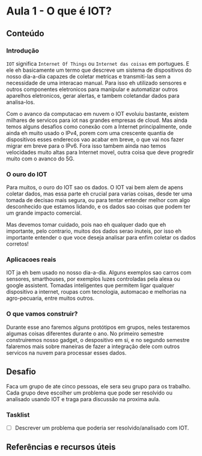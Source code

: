 # Aula 1 - O que é IOT?

## Conteúdo

### Introdução

`IOT` significa `Internet Of Things` ou `Internet das coisas` em portugues. E ele eh basicamente um termo que descreve um sistema de dispositivos do nosso dia-a-dia capazes de coletar metricas e transmiti-las sem a necessidade de uma interacao manual. Para isso eh utilizado sensores e outros componentes eletronicos para manipular e automatizar outros aparelhos eletronicos, gerar alertas, e tambem coletandar dados para analisa-los.

Com o avanco da computacao em nuvem o IOT evoluiu bastante, existem milhares de servicos para iot nas grandes empresas de cloud. Mas ainda temos alguns desafios como conexão com a Internet principalmente, onde ainda eh muito usado o IPv4, porem com uma crescente quantia de dispositivos esses enderecos vao acabar em breve, o que vai nos fazer migrar em breve para o IPv6. Fora isso tambem ainda nao temos velocidades muito altas para Internet movel, outra coisa que deve progredir muito com o avanco do 5G.

### O ouro do IOT

Para muitos, o ouro do IOT sao os dados. O IOT vai bem alem de apens coletar dados, mas essa parte eh crucial para varias coisas, desde ter uma tomada de decisao mais segura, ou para tentar entender melhor com algo desconhecido que estamos lidando, e os dados sao coisas que podem ter um grande impacto comercial.

Mas devemos tomar cuidado, pois nao eh qualquer dado que eh importante, pelo contrario, muitos dos dados serao inuteis, por isso eh importante entender o que voce deseja analisar para enfim coletar os dados corretos!

### Aplicacoes reais

IOT ja eh bem usado no nosso dia-a-dia. Alguns exemplos sao carros com sensores, smarthouses, por exemplos luzes controladas pela alexa ou google assistent. Tomadas inteligentes que permitem ligar qualquer dispositivo a internet, roupas com tecnologia, automacao e melhorias na agro-pecuaria, entre muitos outros.


### O que vamos construir?

Durante esse ano faremos alguns protótipos em grupos, neles testaremos algumas coisas diferentes durante o ano. No primeiro semestre construiremos nosso gadget, o despositivo em si, e no segundo semestre falaremos mais sobre maneiras de fazer a integração dele com outros servicos na nuvem para processar esses dados.

## Desafio

Faca um grupo de ate cinco pessoas, ele sera seu grupo para os trabalho. Cada grupo deve escolher um problema que pode ser resolvido ou analisado usando IOT e traga para discussão na proxima aula.

### Tasklist

* [ ] Descrever um problema que poderia ser resolvido/analisado com IOT.


## Referências e recursos úteis

[]()

